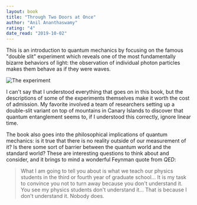 ```yaml
---
layout: book
title: "Through Two Doors at Once"
author: "Anil Ananthaswamy"
rating: "4"
date_read: "2019-10-02"
---
```


This is an introduction to quantum mechanics by focusing on the famous "double
slit" experiment which reveals one of the most fundamentally bizarre behaviors
of light: the observation of individual photon particles makes them behave as if
they were waves.

![The experiment](https://upload.wikimedia.org/wikipedia/commons/thumb/c/cd/Double-slit.svg/2000px-Double-slit.svg.png)

I can't say that I understood everything that goes on in this book, but the
descriptions of some of the experiments themselves make it worth the cost of
admission. My favorite involved a team of researchers setting up a double-slit
variant on top of mountains in Canary Islands to discover that quantum
entanglement seems to, if I understood this correctly, ignore linear time.

The book also goes into the philosophical implications of quantum mechanics: is
it true that there is no reality outside of our measurement of it? Is there some
sort of barrier between the quantum world and the standard world? These are
interesting questions to think about and consider, and it brings to mind a
wonderful Feynman quote from _QED_:

> What I am going to tell you about is what we teach our physics students in the
> third or fourth year of graduate school... It is my task to convince you not
> to turn away because you don't understand it. You see my physics students
> don't understand it... That is because I don't understand it. Nobody does.

